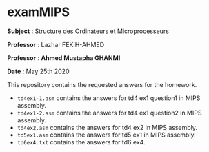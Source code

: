 # examMIPS

**Subject** : Structure des Ordinateurs et Microprocesseurs

**Professor** : Lazhar FEKIH-AHMED

**Professor** : **Ahmed Mustapha GHANMI**

**Date** : May 25th 2020

This repository contains the requested answers for the homework.
* ```td4ex1-1.asm``` contains the answers for td4 ex1 question1 in MIPS assembly.
* ```td4ex1-2.asm``` contains the answers for td4 ex1 question2 in MIPS assembly.
* ```td4ex2.asm``` contains the answers for td4 ex2 in MIPS assembly.
* ```td5ex1.asm``` contains the answers for td5 ex1 in MIPS assembly.
* ```td6ex4.txt``` contains the answers for td6 ex4.
